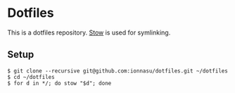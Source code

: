 # Dotfiles
This is a dotfiles repository. [Stow](https://www.gnu.org/software/stow/) is used for symlinking.

## Setup
    $ git clone --recursive git@github.com:ionnasu/dotfiles.git ~/dotfiles
    $ cd ~/dotfiles
    $ for d in */; do stow "$d"; done
